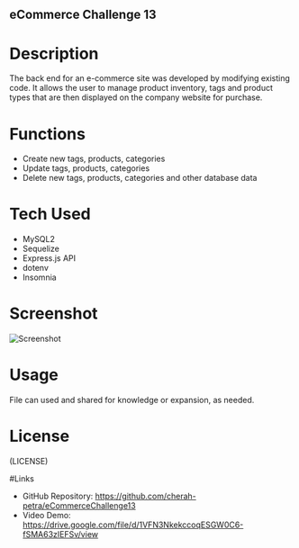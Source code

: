## eCommerce Challenge 13

# Description

The back end for an e-commerce site was developed by modifying existing code. It allows the user to manage product inventory, tags and product types that are then displayed on the company website for purchase. 

# Functions

- Create new tags, products, categories
- Update tags, products, categories
- Delete new tags, products, categories and other database data

# Tech Used

- MySQL2
- Sequelize
- Express.js API
- dotenv
- Insomnia

# Screenshot

![Screenshot](./Screenshot%2023-06-23%at%2.34.17%PM.png)

# Usage

File can used and shared for knowledge or expansion, as needed.

# License

(LICENSE)

#Links

- GitHub Repository: https://github.com/cherah-petra/eCommerceChallenge13
- Video Demo: https://drive.google.com/file/d/1VFN3NkekccoqESGW0C6-fSMA63zIEFSv/view


